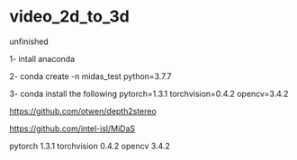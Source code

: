 # video_2d_to_3d

unfinished

1- intall anaconda

2- conda create -n midas_test python=3.7.7

3- conda install the following
   pytorch=1.3.1
   torchvision=0.4.2 
   opencv=3.4.2
 

https://github.com/otwen/depth2stereo



https://github.com/intel-isl/MiDaS

pytorch                   1.3.1
torchvision               0.4.2 
opencv                    3.4.2
